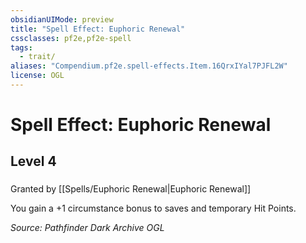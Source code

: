 ```yaml
---
obsidianUIMode: preview
title: "Spell Effect: Euphoric Renewal"
cssclasses: pf2e,pf2e-spell
tags:
  - trait/
aliases: "Compendium.pf2e.spell-effects.Item.16QrxIYal7PJFL2W"
license: OGL
---
```

# Spell Effect: Euphoric Renewal
## Level 4
### 






Granted by [[Spells/Euphoric Renewal|Euphoric Renewal]]

You gain a +1 circumstance bonus to saves and temporary Hit Points.

*Source: Pathfinder Dark Archive*
*OGL*